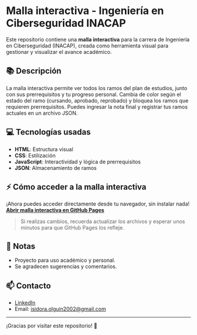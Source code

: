 # Malla interactiva - Ingeniería en Ciberseguridad INACAP

Este repositorio contiene una **malla interactiva** para la carrera de Ingeniería en Ciberseguridad (INACAP), creada como herramienta visual para gestionar y visualizar el avance académico.

## 📚 Descripción

La malla interactiva permite ver todos los ramos del plan de estudios, junto con sus prerrequisitos y tu progreso personal. Cambia de color según el estado del ramo (cursando, aprobado, reprobado) y bloquea los ramos que requieren prerrequisitos. Puedes ingresar la nota final y registrar tus ramos actuales en un archivo JSON.

## 💻 Tecnologías usadas

- **HTML**: Estructura visual
- **CSS**: Estilización
- **JavaScript**: Interactividad y lógica de prerrequisitos
- **JSON**: Almacenamiento de ramos

## ⚡ Cómo acceder a la malla interactiva

¡Ahora puedes acceder directamente desde tu navegador, sin instalar nada!  
[**Abrir malla interactiva en GitHub Pages**](https://shini002.github.io/Malla-Ciberseguridad---INACAP/)

> Si realizas cambios, recuerda actualizar los archivos y esperar unos minutos para que GitHub Pages los refleje.

## 📝 Notas

- Proyecto para uso académico y personal.
- Se agradecen sugerencias y comentarios.

## 📫 Contacto

- [LinkedIn](https://linkedin.com/in/isidora-olguín-henríquez-379614257)
- Email: isidora.olguin2002@gmail.com

---

¡Gracias por visitar este repositorio! 🚀
